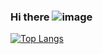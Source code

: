 ### Hi there ![image](https://github.com/hawk0120/hawk0120/assets/35853045/2377eb67-4f44-4738-9702-783677f13007)


[![Top Langs](https://github-readme-stats.vercel.app/api/top-langs/?username=hawk0120)](https://github.com/hawk0120/github-readme-stats)
